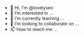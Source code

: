 - 👋 Hi, I’m @lovelyseo
- 👀 I’m interested in ...
- 🌱 I’m currently learning ...
- 💞️ I’m looking to collaborate on ...
- 📫 How to reach me ...

<!---
lovelyseo/lovelyseo is a ✨ special ✨ repository because its `README.md` (this file) appears on your GitHub profile.
You can click the Preview link to take a look at your changes.
--->
